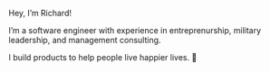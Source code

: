 Hey, I’m Richard! 

I’m a software engineer with experience in entreprenurship, military leadership, and management consulting.

I build products to help people live happier lives. 🥳 

<!---
richardyoungdev/richardyoungdev is a ✨ special ✨ repository because its `README.md` (this file) appears on your GitHub profile.
You can click the Preview link to take a look at your changes.
--->
